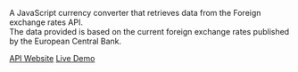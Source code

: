 A JavaScript currency converter that retrieves data from the Foreign exchange rates API. <br>
The data provided is based on the current foreign exchange rates published by the European Central Bank.

[API Website](https://exchangeratesapi.io/)
[Live Demo](https://maximgk97.github.io/Currency-Converter/)
